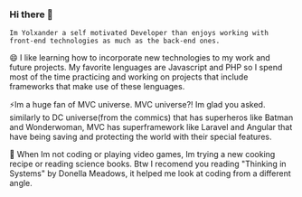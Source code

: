 ### Hi there 👋

    Im Yolxander a self motivated Developer than enjoys working with front-end technologies as much as the back-end ones.

 😄 I like learning how to incorporate new technologies to my work and future projects. My favorite lenguages are Javascript and PHP so I spend most of the time practicing and working on projects that include frameworks that make use of these lenguages.

  ⚡Im a huge fan of MVC universe. MVC universe?! Im glad you asked. similarly to DC universe(from the commics) that has superheros like Batman and Wonderwoman, MVC has superframework like Laravel and Angular that have being saving and protecting the world with their special features. 
  
  🔭 When Im not coding or playing video games, Im trying a new cooking recipe or reading science books. Btw I recomend you reading "Thinking in Systems" by Donella Meadows, it helped me look at coding from a different angle. 

<!--
**Yolxander/Yolxander** is a ✨ _special_ ✨ repository because its `README.md` (this file) appears on your GitHub profile.

Here are some ideas to get you started:

- 🔭 I’m currently working on ...
- 🌱 I’m currently learning ...
- 👯 I’m looking to collaborate on ...
- 🤔 I’m looking for help with ...
- 💬 Ask me about ...
- 📫 How to reach me: ...
- 😄 Pronouns: ...
- ⚡ Fun fact: ...
-->
